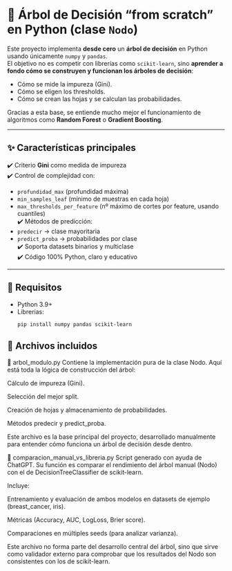 # 🌳 Árbol de Decisión “from scratch” en Python (clase `Nodo`)

Este proyecto implementa **desde cero** un **árbol de decisión** en Python usando únicamente `numpy` y `pandas`.  
El objetivo no es competir con librerías como `scikit-learn`, sino **aprender a fondo cómo se construyen y funcionan los árboles de decisión**:  
- Cómo se mide la impureza (Gini).  
- Cómo se eligen los thresholds.  
- Cómo se crean las hojas y se calculan las probabilidades.  

Gracias a esta base, se entiende mucho mejor el funcionamiento de algoritmos como **Random Forest** o **Gradient Boosting**.  

---

## ✨ Características principales

✔️ Criterio **Gini** como medida de impureza  
✔️ Control de complejidad con:  
- `profundidad_max` (profundidad máxima)  
- `min_samples_leaf` (mínimo de muestras en cada hoja)  
- `max_thresholds_per_feature` (nº máximo de cortes por feature, usando cuantiles)  
✔️ Métodos de predicción:  
- `predecir` → clase mayoritaria  
- `predict_proba` → probabilidades por clase  
✔️ Soporta datasets binarios y multiclase  
✔️ Código 100% Python, claro y educativo  

---



## 🧱 Requisitos

- Python 3.9+
- Librerías:  
  ```bash
  pip install numpy pandas scikit-learn


## 📂 Archivos incluidos

📌 arbol_modulo.py
Contiene la implementación pura de la clase Nodo.
Aquí está toda la lógica de construcción del árbol:

Cálculo de impureza (Gini).

Selección del mejor split.

Creación de hojas y almacenamiento de probabilidades.

Métodos predecir y predict_proba.

Este archivo es la base principal del proyecto, desarrollado manualmente para entender cómo funciona un árbol de decisión desde dentro.

📌 comparacion_manual_vs_libreria.py
Script generado con ayuda de ChatGPT.
Su función es comparar el rendimiento del árbol manual (Nodo) con el de DecisionTreeClassifier de scikit-learn.

Incluye:

Entrenamiento y evaluación de ambos modelos en datasets de ejemplo (breast_cancer, iris).

Métricas (Accuracy, AUC, LogLoss, Brier score).

Comparaciones en múltiples seeds (para analizar varianza).

Este archivo no forma parte del desarrollo central del árbol, sino que sirve como validador externo para comprobar que los resultados del Nodo son consistentes con los de scikit-learn.
